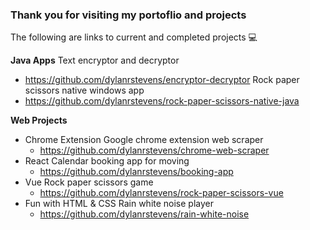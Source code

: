 ### Thank you for visiting my portoflio and projects

The following are links to current and completed projects 💻

**Java Apps**
Text encryptor and decryptor
- https://github.com/dylanrstevens/encryptor-decryptor
Rock paper scissors native windows app
- https://github.com/dylanrstevens/rock-paper-scissors-native-java

**Web Projects**
- Chrome Extension
  Google chrome extension web scraper
  - https://github.com/dylanrstevens/chrome-web-scraper
- React
  Calendar booking app for moving
  - https://github.com/dylanrstevens/booking-app
- Vue
  Rock paper scissors game
  - https://github.com/dylanrstevens/rock-paper-scissors-vue
- Fun with HTML & CSS
  Rain white noise player
  - https://github.com/dylanrstevens/rain-white-noise
  
